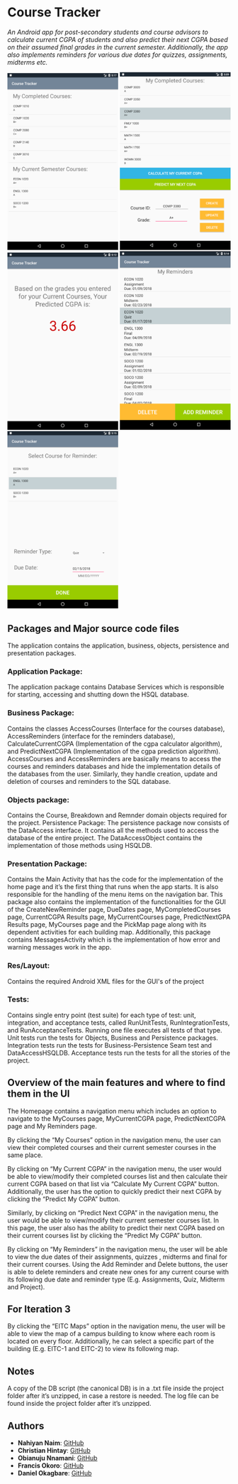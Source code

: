 # Course Tracker

*An Android app for post-secondary students and course advisors to calculate current CGPA of students and also predict their next CGPA based on their assumed final grades in the current semester. Additionally, the app also implements reminders for various due dates for quizzes, assignments, midterms etc.*

<img src="course-tracker0.PNG" width="250"/> <img src="course-tracker1.PNG" width="250"/> <img src="course-tracker2.PNG" width="250"/>
<img src="course-tracker3.PNG" width="250"/> <img src="course-tracker4.PNG" width="250"/>


## Packages and Major source code files
The application contains the application, business, objects, persistence and presentation packages.

### Application Package: 
The application package contains Database Services which is responsible for starting, accessing and shutting       down the HSQL database.

### Business Package: 
Contains the classes AccessCourses (Interface for the courses database), AccessReminders (interface for the reminders database), CalculateCurrentCGPA (Implementation of the cgpa calculator algorithm), and PredictNextCGPA (Implementation of the cgpa prediction algorithm). AccessCourses and AccessReminders are basically means to access the courses and reminders databases and hide the implementation details of the databases from the user. Similarly, they handle creation, update and deletion of courses and reminders to the SQL database.

### Objects package: 
Contains the Course, Breakdown and Remnder domain objects required for the project. Persistence Package: The persistence package now consists of the DataAccess interface. It contains all the methods used to access the database of the entire project. The DataAccessObject contains the implementation of those methods using HSQLDB.

### Presentation Package: 
Contains the Main Activity that has the code for the implementation of the home page and it’s the first thing that runs when the app starts. It is also responsible for the handling of the menu items on the navigation bar. This package also contains the implementation of the functionalities for the GUI of the CreateNewReminder page, DueDates page, MyCompletedCourses page, CurrentCGPA Results page, MyCurrentCourses page, PredictNextGPA Results page, MyCourses page and the PickMap page along with its dependent activities for each building map. Additionally, this package contains MessagesActivity which is the implementation of how error and warning messages work in the app.

### Res/Layout: 
Contains the required Android XML files for the GUI's of the project

### Tests: 

Contains single entry point (test suite) for each type of test: unit, integration, and acceptance tests, called RunUnitTests, RunIntegrationTests, and RunAcceptanceTests. Running one file executes all tests of that type. Unit tests run the tests for Objects, Business and Persistence packages. Integration tests run the tests for Business-Persistence Seam test and DataAccessHSQLDB. Acceptance tests run the tests for all the stories of the project.


## Overview of the main features and where to find them in the UI

The Homepage contains a navigation menu which includes an option to navigate to the MyCourses page, MyCurrentCGPA page, PredictNextCGPA page and My Reminders page. 
    
By clicking the “My Courses” option in the navigation menu, the user can view their completed courses and their current semester courses in the same place.
    
By clicking on “My Current CGPA” in the navigation menu, the user would be able to view/modify their completed courses list and then calculate their current CGPA based on that list via “Calculate My Current CGPA” button. Additionally, the user has the option to quickly predict their next CGPA by clicking the “Predict My CGPA” button. 

Similarly, by clicking on “Predict Next CGPA” in the navigation menu, the user would be able to view/modify their current semester courses list. In this page, the user also has the ability to predict their next CGPA based on their current courses list by clicking the “Predict My CGPA” button.

By clicking on “My Reminders” in the navigation menu, the user will be able to view the due dates of their assignments, quizzes , midterms and final for their current courses. Using the Add Reminder and Delete buttons, the user is able to delete reminders and create new ones for any current course with its following due date and reminder type (E.g. Assignments, Quiz, Midterm and Project).

## For Iteration 3
By clicking the “EITC Maps” option in the navigation menu, the user will be able to view the map of a campus building to know where each room is located on every floor. Additionally, he can select a specific part of the building (E.g. EITC-1 and EITC-2) to view its following map.

## Notes
A copy of the DB script (the canonical DB) is in a .txt file inside the project folder after it’s unzipped, in case a restore is needed. The log file can be found inside the project folder after it’s unzipped.

## Authors

* **Nahiyan Naim**: [GitHub](https://github.com/nahiyannaim)
* **Christian Hintay**: [GitHub](https://github.com/Hintaycl)
* **Obianuju Nnamani**: [GitHub](https://github.com/uju96)
* **Francis Okoro**: [GitHub](https://github.com/FOkoro)
* **Daniel Okagbare**: [GitHub](https://github.com/dnlrchrds92)
